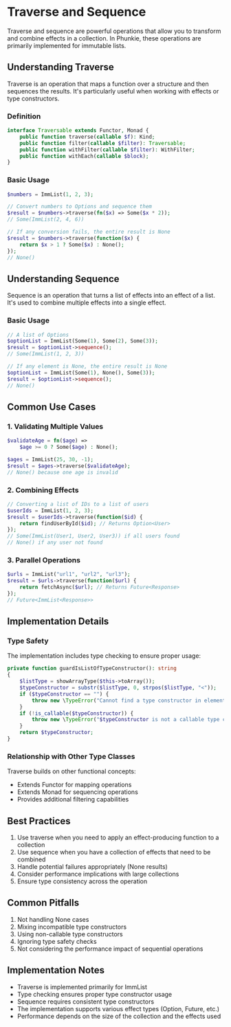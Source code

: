 # Traverse and Sequence

Traverse and sequence are powerful operations that allow you to transform and combine effects in a collection. In Phunkie, these operations are primarily implemented for immutable lists.

## Understanding Traverse

Traverse is an operation that maps a function over a structure and then sequences the results. It's particularly useful when working with effects or type constructors.

### Definition

```php
interface Traversable extends Functor, Monad {
    public function traverse(callable $f): Kind;
    public function filter(callable $filter): Traversable;
    public function withFilter(callable $filter): WithFilter;
    public function withEach(callable $block);
}
```

### Basic Usage

```php
$numbers = ImmList(1, 2, 3);

// Convert numbers to Options and sequence them
$result = $numbers->traverse(fn($x) => Some($x * 2));
// Some(ImmList(2, 4, 6))

// If any conversion fails, the entire result is None
$result = $numbers->traverse(function($x) {
    return $x > 1 ? Some($x) : None();
});
// None()
```

## Understanding Sequence

Sequence is an operation that turns a list of effects into an effect of a list. It's used to combine multiple effects into a single effect.

### Basic Usage

```php
// A list of Options
$optionList = ImmList(Some(1), Some(2), Some(3));
$result = $optionList->sequence();
// Some(ImmList(1, 2, 3))

// If any element is None, the entire result is None
$optionList = ImmList(Some(1), None(), Some(3));
$result = $optionList->sequence();
// None()
```

## Common Use Cases

### 1. Validating Multiple Values

```php
$validateAge = fn($age) => 
    $age >= 0 ? Some($age) : None();

$ages = ImmList(25, 30, -1);
$result = $ages->traverse($validateAge);
// None() because one age is invalid
```

### 2. Combining Effects

```php
// Converting a list of IDs to a list of users
$userIds = ImmList(1, 2, 3);
$result = $userIds->traverse(function($id) {
    return findUserById($id); // Returns Option<User>
});
// Some(ImmList(User1, User2, User3)) if all users found
// None() if any user not found
```

### 3. Parallel Operations

```php
$urls = ImmList("url1", "url2", "url3");
$result = $urls->traverse(function($url) {
    return fetchAsync($url); // Returns Future<Response>
});
// Future<ImmList<Response>>
```

## Implementation Details

### Type Safety

The implementation includes type checking to ensure proper usage:

```php
private function guardIsListOfTypeConstructor(): string
{
    $listType = showArrayType($this->toArray());
    $typeConstructor = substr($listType, 0, strpos($listType, "<"));
    if ($typeConstructor == "") {
        throw new \TypeError("Cannot find a type constructor in elements");
    }
    if (!is_callable($typeConstructor)) {
        throw new \TypeError("$typeConstructor is not a callable type constructor");
    }
    return $typeConstructor;
}
```

### Relationship with Other Type Classes

Traverse builds on other functional concepts:
- Extends Functor for mapping operations
- Extends Monad for sequencing operations
- Provides additional filtering capabilities

## Best Practices

1. Use traverse when you need to apply an effect-producing function to a collection
2. Use sequence when you have a collection of effects that need to be combined
3. Handle potential failures appropriately (None results)
4. Consider performance implications with large collections
5. Ensure type consistency across the operation

## Common Pitfalls

1. Not handling None cases
2. Mixing incompatible type constructors
3. Using non-callable type constructors
4. Ignoring type safety checks
5. Not considering the performance impact of sequential operations

## Implementation Notes

- Traverse is implemented primarily for ImmList
- Type checking ensures proper type constructor usage
- Sequence requires consistent type constructors
- The implementation supports various effect types (Option, Future, etc.)
- Performance depends on the size of the collection and the effects used

